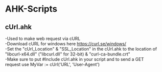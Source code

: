 # AHK-Scripts

## cUrl.ahk<br>
-Used to make web request via cURL <br>
-Download cURL for windows here https://curl.se/windows/ <br>
-Set the "cUrl_Location" & "SSL_Location" in the cUrl.ahk to the location of "libcurl-x64.dll" ("libcurl.dll" for 32-bit) & "curl-ca-bundle.crt" <br>
-Make sure to put #Include cUrl.ahk in your script and to send a GET request use MyVar := cUrl('URL', 'User-Agent')
